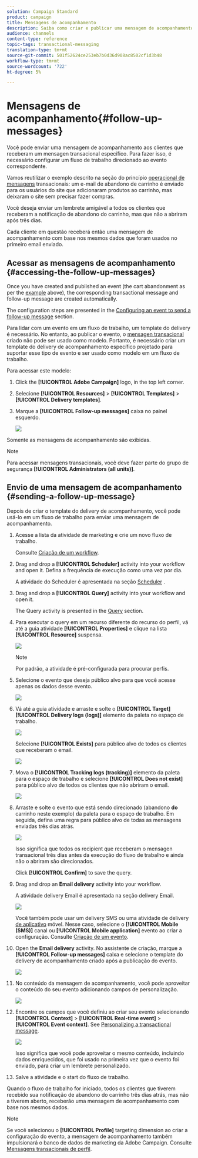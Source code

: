 ```yaml
---
solution: Campaign Standard
product: campaign
title: Mensagens de acompanhamento
description: Saiba como criar e publicar uma mensagem de acompanhamento.
audience: channels
content-type: reference
topic-tags: transactional-messaging
translation-type: tm+mt
source-git-commit: 501f52624ce253eb7b0d36d908ac8502cf1d3b48
workflow-type: tm+mt
source-wordcount: '722'
ht-degree: 5%

---
```



# Mensagens de acompanhamento{#follow-up-messages}

Você pode enviar uma mensagem de acompanhamento aos clientes que receberam um mensagen transacional específico. Para fazer isso, é necessário configurar um fluxo de trabalho direcionado ao evento correspondente.

Vamos reutilizar o exemplo descrito na seção do princípio [operacional de mensagens](../../channels/using/getting-started-with-transactional-msg.md#transactional-messaging-operating-principle) transacionais: um e-mail de abandono de carrinho é enviado para os usuários do site que adicionaram produtos ao carrinho, mas deixaram o site sem precisar fazer compras.

Você deseja enviar um lembrete amigável a todos os clientes que receberam a notificação de abandono do carrinho, mas que não a abriram após três dias.

Cada cliente em questão receberá então uma mensagem de acompanhamento com base nos mesmos dados que foram usados no primeiro email enviado.

## Acessar as mensagens de acompanhamento {#accessing-the-follow-up-messages}

Once you have created and published an event (the cart abandonment as per the [example](../../channels/using/getting-started-with-transactional-msg.md#transactional-messaging-operating-principle) above), the corresponding transactional message and follow-up message are created automatically.

The configuration steps are presented in the [Configuring an event to send a follow-up message](../../administration/using/configuring-transactional-messaging.md#configuring-an-event-to-send-a-follow-up-message) section.

Para lidar com um evento em um fluxo de trabalho, um template do delivery é necessário. No entanto, ao publicar o evento, o [mensagen transacional](../../channels/using/event-transactional-messages.md) criado não pode ser usado como modelo. Portanto, é necessário criar um template do delivery de acompanhamento específico projetado para suportar esse tipo de evento e ser usado como modelo em um fluxo de trabalho.

Para acessar este modelo:

1. Click the **[!UICONTROL Adobe Campaign]** logo, in the top left corner.
1. Selecione **[!UICONTROL Resources]** > **[!UICONTROL Templates]** > **[!UICONTROL Delivery templates]**.
1. Marque a **[!UICONTROL Follow-up messages]** caixa no painel esquerdo.

   ![](assets/message-center_follow-up-search.png)

Somente as mensagens de acompanhamento são exibidas.

>[!NOTE]
>
>Para acessar mensagens transacionais, você deve fazer parte do grupo de segurança **[!UICONTROL Administrators (all units)]**.

## Envio de uma mensagem de acompanhamento {#sending-a-follow-up-message}

Depois de criar o template do delivery de acompanhamento, você pode usá-lo em um fluxo de trabalho para enviar uma mensagem de acompanhamento.

1. Acesse a lista da atividade de marketing e crie um novo fluxo de trabalho.

   Consulte [Criação de um workflow](../../automating/using/building-a-workflow.md#creating-a-workflow).

1. Drag and drop a **[!UICONTROL Scheduler]** activity into your workflow and open it. Defina a frequência de execução como uma vez por dia.

   A atividade do Scheduler é apresentada na seção [Scheduler](../../automating/using/scheduler.md) .

1. Drag and drop a **[!UICONTROL Query]** activity into your workflow and open it.

   The Query activity is presented in the [Query](../../automating/using/query.md) section.

1. Para executar o query em um recurso diferente do recurso do perfil, vá até a guia atividade **[!UICONTROL Properties]** e clique na lista **[!UICONTROL Resource]** suspensa.

   ![](assets/message-center_follow-up-query-properties.png)

   >[!NOTE]
   >
   >Por padrão, a atividade é pré-configurada para procurar perfis.

1. Selecione o evento que deseja público alvo para que você acesse apenas os dados desse evento.

   ![](assets/message-center_follow-up-query-resource.png)

1. Vá até a guia atividade e arraste e solte o **[!UICONTROL Target]** **[!UICONTROL Delivery logs (logs)]** elemento da paleta no espaço de trabalho.

   ![](assets/message-center_follow-up-delivery-logs.png)

   Selecione **[!UICONTROL Exists]** para público alvo de todos os clientes que receberam o email.

   ![](assets/message-center_follow-up-delivery-logs-exists.png)

1. Mova o **[!UICONTROL Tracking logs (tracking)]** elemento da paleta para o espaço de trabalho e selecione **[!UICONTROL Does not exist]** para público alvo de todos os clientes que não abriram o email.

   ![](assets/message-center_follow-up-delivery-and-tracking-logs.png)

1. Arraste e solte o evento que está sendo direcionado (abandono **do** carrinho neste exemplo) da paleta para o espaço de trabalho. Em seguida, defina uma regra para público alvo de todas as mensagens enviadas três dias atrás.

   ![](assets/message-center_follow-up-created.png)

   Isso significa que todos os recipient que receberam o mensagen transacional três dias antes da execução do fluxo de trabalho e ainda não o abriram são direcionados.

   Click **[!UICONTROL Confirm]** to save the query.

1. Drag and drop an **Email delivery** activity into your workflow.

   A atividade delivery Email é apresentada na seção delivery [](../../automating/using/email-delivery.md) Email.

   ![](assets/message-center_follow-up-workflow.png)

   Você também pode usar um delivery [](../../automating/using/sms-delivery.md) SMS ou uma atividade de delivery [de aplicativo](../../automating/using/push-notification-delivery.md) móvel. Nesse caso, selecione o **[!UICONTROL Mobile (SMS)]** canal ou **[!UICONTROL Mobile application]** evento ao criar a configuração. Consulte [Criação de um evento](../../administration/using/configuring-transactional-messaging.md#creating-an-event).

1. Open the **Email delivery** activity. No assistente de criação, marque a **[!UICONTROL Follow-up messages]** caixa e selecione o template do delivery de acompanhamento criado após a publicação do evento.

   ![](assets/message-center_follow-up-template.png)

1. No conteúdo da mensagem de acompanhamento, você pode aproveitar o conteúdo do seu evento adicionando campos de personalização.

   ![](assets/message-center_follow-up-content.png)

1. Encontre os campos que você definiu ao criar seu evento selecionando **[!UICONTROL Context]** > **[!UICONTROL Real-time event]** > **[!UICONTROL Event context]**. See [Personalizing a transactional message](../../channels/using/event-transactional-messages.md#personalizing-a-transactional-message).

   ![](assets/message-center_follow-up-personalization.png)

   Isso significa que você pode aproveitar o mesmo conteúdo, incluindo dados enriquecidos, que foi usado na primeira vez que o evento foi enviado, para criar um lembrete personalizado.

1. Salve a atividade e o start do fluxo de trabalho.

Quando o fluxo de trabalho for iniciado, todos os clientes que tiverem recebido sua notificação de abandono do carrinho três dias atrás, mas não a tiverem aberto, receberão uma mensagem de acompanhamento com base nos mesmos dados.

>[!NOTE]
>
>Se você selecionou o **[!UICONTROL Profile]** targeting dimension ao criar a configuração do evento, a mensagem de acompanhamento também impulsionará o banco de dados de marketing da Adobe Campaign. Consulte [Mensagens transacionais de perfil](../../channels/using/profile-transactional-messages.md).
